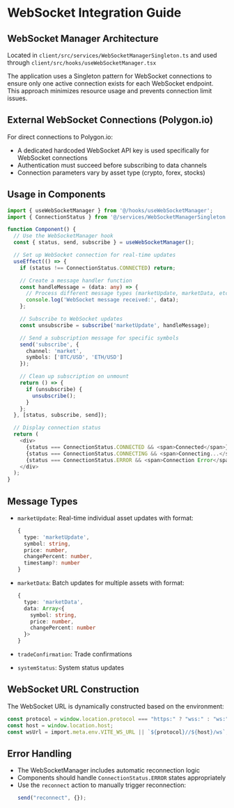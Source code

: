 # WebSocket Integration Guide

## WebSocket Manager Architecture

Located in `client/src/services/WebSocketManagerSingleton.ts` and used through `client/src/hooks/useWebSocketManager.tsx`

The application uses a Singleton pattern for WebSocket connections to ensure only one active connection exists for each WebSocket endpoint. This approach minimizes resource usage and prevents connection limit issues.

## External WebSocket Connections (Polygon.io)

For direct connections to Polygon.io:

- A dedicated hardcoded WebSocket API key is used specifically for WebSocket connections
- Authentication must succeed before subscribing to data channels
- Connection parameters vary by asset type (crypto, forex, stocks)

## Usage in Components

```typescript
import { useWebSocketManager } from '@/hooks/useWebSocketManager';
import { ConnectionStatus } from '@/services/WebSocketManagerSingleton';

function Component() {
  // Use the WebSocketManager hook
  const { status, send, subscribe } = useWebSocketManager();

  // Set up WebSocket connection for real-time updates
  useEffect(() => {
    if (status !== ConnectionStatus.CONNECTED) return;

    // Create a message handler function
    const handleMessage = (data: any) => {
      // Process different message types (marketUpdate, marketData, etc.)
      console.log('WebSocket message received:', data);
    };

    // Subscribe to WebSocket updates
    const unsubscribe = subscribe('marketUpdate', handleMessage);

    // Send a subscription message for specific symbols
    send('subscribe', {
      channel: 'market',
      symbols: ['BTC/USD', 'ETH/USD']
    });

    // Clean up subscription on unmount
    return () => {
      if (unsubscribe) {
        unsubscribe();
      }
    };
  }, [status, subscribe, send]);

  // Display connection status
  return (
    <div>
      {status === ConnectionStatus.CONNECTED && <span>Connected</span>}
      {status === ConnectionStatus.CONNECTING && <span>Connecting...</span>}
      {status === ConnectionStatus.ERROR && <span>Connection Error</span>}
    </div>
  );
}
```

## Message Types

- `marketUpdate`: Real-time individual asset updates with format:

  ```typescript
  {
    type: 'marketUpdate',
    symbol: string,
    price: number,
    changePercent: number,
    timestamp?: number
  }
  ```

- `marketData`: Batch updates for multiple assets with format:

  ```typescript
  {
    type: 'marketData',
    data: Array<{
      symbol: string,
      price: number,
      changePercent: number
    }>
  }
  ```

- `tradeConfirmation`: Trade confirmations
- `systemStatus`: System status updates

## WebSocket URL Construction

The WebSocket URL is dynamically constructed based on the environment:

```typescript
const protocol = window.location.protocol === "https:" ? "wss:" : "ws:";
const host = window.location.host;
const wsUrl = import.meta.env.VITE_WS_URL || `${protocol}//${host}/ws`;
```

## Error Handling

- The WebSocketManager includes automatic reconnection logic
- Components should handle `ConnectionStatus.ERROR` states appropriately
- Use the `reconnect` action to manually trigger reconnection:
  ```typescript
  send("reconnect", {});
  ```
